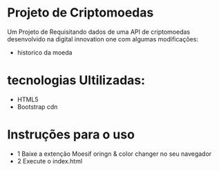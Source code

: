 # Projeto de Criptomoedas
Um Projeto de Requisitando dados de uma API de criptomoedas desenvolvido na digital innovation one com algumas modificações:
- historico da moeda

# tecnologias Ultilizadas:
- HTML5
- Bootstrap cdn

# Instruções para o uso
- 1 Baixe a extenção Moesif oringn & color changer no seu navegador
- 2 Execute o index.html
